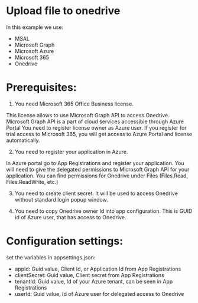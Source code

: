 # Upload file to onedrive

In this example we use: 
 - MSAL
 - Microsoft Graph
 - Microsoft Azure 
 - Microsoft 365
 - Onedrive


# Prerequisites:

1. You need Microsoft 365 Office Business license.

This license allows to use Microsoft Graph API to access Onedrive.
Microsoft Graph API is a part of cloud services accessible through Azure Portal
You need to register license owner as Azure user. 
If you register for trial access to Microsoft 365, you will get access to Azure Portal 
and license automatically.

2. You need to register your application in Azure.

In Azure portal go to App Registrations and register your application.
You will need to give the delegated permissions to Microsoft Graph API for your application.
You can find permissions for Onedrive under Files (Files.Read, Files.ReadWrite, etc.)

3. You need to create client secret.
It will be used to access Onedrive without standard login popup window.

4. You need to copy Onedrive owner Id into app configuration.
This is GUID id of Azure user, that has access to Onedrive.


# Configuration settings:

set the variables in appsettings.json:
 - appId: 		Guid value, Client Id, or Application Id from App Registrations
 - clientSecret: 	Guid value, Client secret from App Registrations 
 - tenantId:		Guid value, Id of your Azure tenant, can be seen in App Registrations
 - userId:		Guid value, Id of Azure user for delegated access to Onedrive




